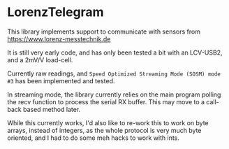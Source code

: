 # LorenzTelegram

This library implements support to communicate with sensors from https://www.lorenz-messtechnik.de  

It is still very early code, and has only been tested a bit with an LCV-USB2, and a 2mV/V load-cell.

Currently raw readings, and `Speed Optimized Streaming Mode (SOSM) mode #3` has been implemented and tested.

In streaming mode, the library currently relies on the main program polling the recv function to process the serial RX buffer. This may move to a call-back based method later.

While this currently works, I'd also like to re-work this to work on byte arrays, instead of integers, as the whole protocol is very much byte oriented, and I had to do some meh hacks to work with ints.